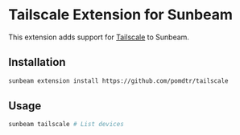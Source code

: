 # Tailscale Extension for Sunbeam

This extension adds support for [Tailscale](https://tailscale.com/) to Sunbeam.

## Installation

```sh
sunbeam extension install https://github.com/pomdtr/tailscale
```

## Usage

```sh
sunbeam tailscale # List devices
```

